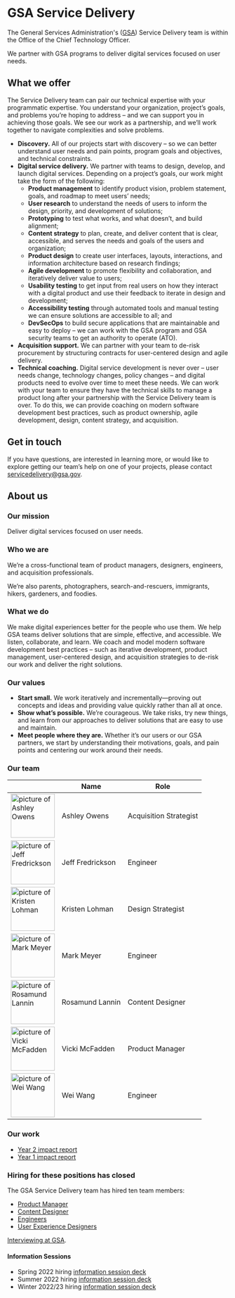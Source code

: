 # GSA Service Delivery

The General Services Administration's ([GSA](https://www.gsa.gov/)) Service Delivery team is within the Office of the Chief Technology Officer. 

We partner with GSA programs to deliver digital services focused on user needs. 

## What we offer
The Service Delivery team can pair our technical expertise with your programmatic expertise. You understand your organization, project’s goals, and problems you’re hoping to address – and we can support you in achieving those goals. We see our work as a partnership, and we’ll work together to navigate complexities and solve problems. 
- **Discovery.** All of our projects start with discovery – so we can better understand user needs and pain points, program goals and objectives, and technical constraints. 
- **Digital service delivery.** We partner with teams to design, develop, and launch digital services. Depending on a project’s goals, our work might take the form of the following:
  - **Product management** to identify product vision, problem statement, goals, and roadmap to meet users’ needs; 
  - **User research** to understand the needs of users to inform the design, priority, and development of solutions; 
  - **Prototyping** to test what works, and what doesn’t, and build alignment;
  - **Content strategy** to plan, create, and deliver content that is clear, accessible, and serves the needs and goals of the users and organization;
  - **Product design** to create user interfaces, layouts, interactions, and information architecture based on research findings; 
  - **Agile development** to promote flexibility and collaboration, and iteratively deliver value to users;
  - **Usability testing** to get input from real users on how they interact with a digital product and use their feedback to iterate in design and development;
  - **Accessibility testing** through automated tools and manual testing we can ensure solutions are accessible to all; and
  - **DevSecOps** to build secure applications that are maintainable and easy to deploy – we can work with the GSA program and GSA security teams to get an authority to operate (ATO). 
- **Acquisition support.** We can partner with your team to de-risk procurement by structuring contracts for user-centered design and agile delivery.
- **Technical coaching.** Digital service development is never over – user needs change, technology changes, policy changes – and digital products need to evolve over time to meet these needs. We can work with your team to ensure they have the technical skills to manage a product long after your partnership with the Service Delivery team is over. To do this, we can provide coaching on modern software development best practices, such as product ownership, agile development, design, content strategy, and acquisition. 

## Get in touch

If you have questions, are interested in learning more, or would like to explore getting our team’s help on one of your projects, please contact [servicedelivery@gsa.gov](mailto:servicedelivery@gsa.gov).

## About us

### Our mission
Deliver digital services focused on user needs. 

### Who we are
We’re a cross-functional team of product managers, designers, engineers, and acquisition professionals. 

We’re also parents, photographers, search-and-rescuers, immigrants, hikers, gardeners, and foodies. 

### What we do
We make digital experiences better for the people who use them. We help GSA teams deliver solutions that are simple, effective, and accessible. We listen, collaborate, and learn. We coach and model modern software development best practices – such as iterative development, product management, user-centered design, and acquisition strategies to de-risk our work and deliver the right solutions. 

### Our values
- **Start small.** We work iteratively and incrementally—proving out concepts and ideas and providing value quickly rather than all at once.
- **Show what’s possible.** We’re courageous. We take risks, try new things, and learn from our approaches to deliver solutions that are easy to use and maintain.
- **Meet people where they are.** Whether it’s our users or our GSA partners, we start by understanding their motivations, goals, and pain points and centering our work around their needs.


### Our team
|  | Name | Role |
| --- | --- | --- |
| <img src="https://user-images.githubusercontent.com/6501138/192805611-fe020957-226f-4c65-844c-6536caa47ebf.png" alt="picture of Ashley Owens" width="100" height="100"> | Ashley Owens | Acquisition Strategist |
| <img src="https://user-images.githubusercontent.com/6501138/192805117-edd740f6-65a2-4eb5-98e0-006ca69363fe.png" alt="picture of Jeff Fredrickson" width="100" height="100"> | Jeff Fredrickson | Engineer |
| <img src="https://avatars.githubusercontent.com/u/18366192?v=4" alt="picture of Kristen Lohman" width="100" height="100"> | Kristen Lohman | Design Strategist |
| <img src="https://user-images.githubusercontent.com/6501138/192805382-54c150d7-0ca7-4505-9de9-2e474b500b52.png" alt="picture of Mark Meyer" width="100" height="100"> | Mark Meyer | Engineer |
| <img src="https://avatars.githubusercontent.com/u/140733922?v=4" alt="picture of Rosamund Lannin" width="100" height="100"> | Rosamund Lannin | Content Designer |
| <img src="https://user-images.githubusercontent.com/6501138/192803737-7368d567-d720-411c-b49c-5acbcddd118c.png" alt="picture of Vicki McFadden" width="100" height="100"> | Vicki McFadden | Product Manager |
| <img src="https://user-images.githubusercontent.com/119954777/206807327-521b1022-e6d7-4a73-a124-1badd236d27d.png" alt="picture of Wei Wang" width="100" height="100"> | Wei Wang | Engineer |


### Our work
- [Year 2 impact report](https://github.com/GSA/service-delivery/blob/main/GSA%20Service%20Delivery%20-%202024-Impact-Report.md)
- [Year 1 impact report](https://github.com/GSA/service-delivery/blob/main/GSA%20Service%20Delivery%20-%202023%20Impact%20Report.pdf) 

### Hiring for these positions has closed

The GSA Service Delivery team has hired ten team members:

- [Product Manager](team/Product_Manager.md)
- [Content Designer](team/Content_Designer.md)
- [Engineers](team/engineers.md)
- [User Experience Designers](team/User_Experience_Designer.md)

[Interviewing at GSA](https://github.com/GSA/service-delivery/blob/main/team/Interviewing%20at%20GSA.md). 

#### Information Sessions

- Spring 2022 hiring [information session deck](team/GSA_Service_Delivery_Info_Session.pdf)
- Summer 2022 hiring [information session deck](https://github.com/GSA/service-delivery/blob/main/team/GSA%20Service%20Delivery%20_%20Info%20Session%20_%20Aug%202022.pdf)
- Winter 2022/23 hiring [information session deck](team/GSA%20Service%20Delivery%20-%20Info%20Session_Jan%202023.pdf)

